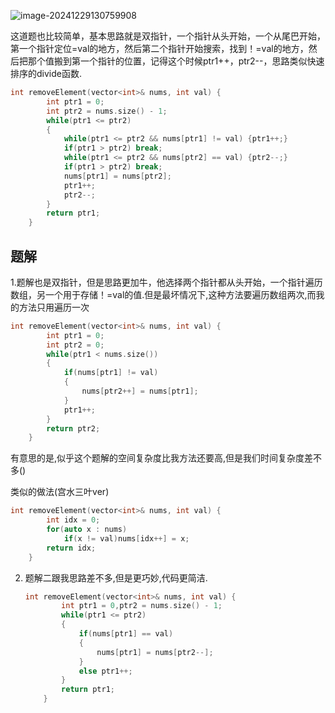 ![image-20241229130759908](D:\Practice\daily(interview)\20241229.assets\image-20241229130759908.png)

这道题也比较简单，基本思路就是双指针，一个指针从头开始，一个从尾巴开始，第一个指针定位=val的地方，然后第二个指针开始搜索，找到！=val的地方，然后把那个值搬到第一个指针的位置，记得这个时候ptr1++，ptr2--，思路类似快速排序的divide函数.

```c++
int removeElement(vector<int>& nums, int val) {
        int ptr1 = 0;
        int ptr2 = nums.size() - 1;
        while(ptr1 <= ptr2)
        {
            while(ptr1 <= ptr2 && nums[ptr1] != val) {ptr1++;}
            if(ptr1 > ptr2) break;
            while(ptr1 <= ptr2 && nums[ptr2] == val) {ptr2--;}
            if(ptr1 > ptr2) break;
            nums[ptr1] = nums[ptr2];
            ptr1++;
            ptr2--;
        }
        return ptr1;
    }
```

## 题解

1.题解也是双指针，但是思路更加牛，他选择两个指针都从头开始，一个指针遍历数组，另一个用于存储！=val的值.但是最坏情况下,这种方法要遍历数组两次,而我的方法只用遍历一次

```c++
int removeElement(vector<int>& nums, int val) {
        int ptr1 = 0;
        int ptr2 = 0;
        while(ptr1 < nums.size())
        {
            if(nums[ptr1] != val)
            {
                nums[ptr2++] = nums[ptr1];
            }
            ptr1++;
        }
        return ptr2;
    }
```

有意思的是,似乎这个题解的空间复杂度比我方法还要高,但是我们时间复杂度差不多()

类似的做法(宫水三叶ver)

```c++
int removeElement(vector<int>& nums, int val) {
        int idx = 0;
        for(auto x : nums)
            if(x != val)nums[idx++] = x;
        return idx;
    }

```



2. 题解二跟我思路差不多,但是更巧妙,代码更简洁.

   ```c++
   int removeElement(vector<int>& nums, int val) {
           int ptr1 = 0,ptr2 = nums.size() - 1;
           while(ptr1 <= ptr2)
           {
               if(nums[ptr1] == val)
               {
                   nums[ptr1] = nums[ptr2--];
               }
               else ptr1++;
           }
           return ptr1;
       }
   ```

   